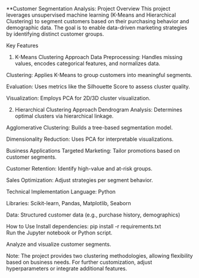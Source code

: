 **Customer Segmentation Analysis:
Project Overview
This project leverages unsupervised machine learning (K-Means and Hierarchical Clustering) to segment customers based on their purchasing behavior and demographic data. The goal is to enable data-driven marketing strategies by identifying distinct customer groups.

Key Features
1. K-Means Clustering Approach
Data Preprocessing: Handles missing values, encodes categorical features, and normalizes data.

Clustering: Applies K-Means to group customers into meaningful segments.

Evaluation: Uses metrics like the Silhouette Score to assess cluster quality.

Visualization: Employs PCA for 2D/3D cluster visualization.

2. Hierarchical Clustering Approach
Dendrogram Analysis: Determines optimal clusters via hierarchical linkage.

Agglomerative Clustering: Builds a tree-based segmentation model.

Dimensionality Reduction: Uses PCA for interpretable visualizations.

Business Applications
Targeted Marketing: Tailor promotions based on customer segments.

Customer Retention: Identify high-value and at-risk groups.

Sales Optimization: Adjust strategies per segment behavior.

Technical Implementation
Language: Python

Libraries: Scikit-learn, Pandas, Matplotlib, Seaborn

Data: Structured customer data (e.g., purchase history, demographics)

How to Use
Install dependencies:
pip install -r requirements.txt  
Run the Jupyter notebook or Python script.

Analyze and visualize customer segments.

Note: The project provides two clustering methodologies, allowing flexibility based on business needs. For further customization, adjust hyperparameters or integrate additional features.
